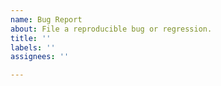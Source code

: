 ```yaml
---
name: Bug Report
about: File a reproducible bug or regression.
title: ''
labels: ''
assignees: ''

---
```



